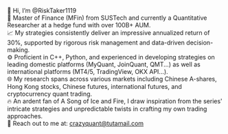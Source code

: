 👾 Hi, I’m @RiskTaker1119  
🚀 Master of Finance (MFin) from SUSTech and currently a Quantitative Researcher at a hedge fund with over 100B+ AUM.  
📈 My strategies consistently deliver an impressive annualized return of 30%, supported by rigorous risk management and data-driven decision-making.  
⚙️ Proficient in C++, Python, and experienced in developing strategies on leading domestic platforms (MyQuant, JoinQuant, QMT...) as well as international platforms (MT4/5, TradingView, OKX API...).  
🌐 My research spans across various markets including Chinese A-shares, Hong Kong stocks, Chinese futures, international futures, and cryptocurrency quant trading.  
🔥 An ardent fan of A Song of Ice and Fire, I draw inspiration from the series' intricate strategies and unpredictable twists in crafting my own trading approaches.  
📡 Reach out to me at: crazyquant@tutamail.com  

<!---
RiskTaker1119/RiskTaker1119 is a ✨ special ✨ repository because its `README.md` (this file) appears on your GitHub profile.
You can click the Preview link to take a look at your changes.
--->
